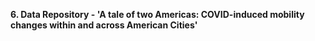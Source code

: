 <b> 6. Data Repository - 'A tale of two Americas: COVID-induced mobility changes within and across American Cities' </b>
